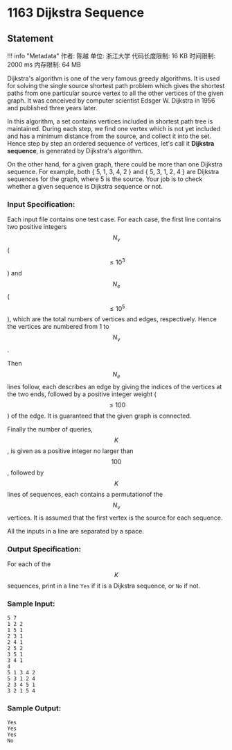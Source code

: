 
# 1163 Dijkstra Sequence

## Statement

!!! info "Metadata"
    作者: 陈越
    单位: 浙江大学
    代码长度限制: 16 KB
    时间限制: 2000 ms
    内存限制: 64 MB

Dijkstra's algorithm is one of the very famous greedy algorithms.
It is used for solving the single source shortest path problem which gives the shortest paths from one particular source vertex to all the other vertices of the given graph.  It was conceived by computer scientist Edsger W. Dijkstra in 1956 and published three years later.

In this algorithm, a set contains vertices included in shortest path tree is maintained.  During each step, we find one vertex which is not yet included and has a minimum distance from the source, and collect it into the set.  Hence step by step an ordered sequence of vertices, let's call it **Dijkstra sequence**, is generated by Dijkstra's algorithm.

On the other hand, for a given graph, there could be more than one Dijkstra sequence.  For example, both { 5, 1, 3, 4, 2 } and { 5, 3, 1, 2, 4 } are Dijkstra sequences for the graph, where 5 is the source.  Your job is to check whether a given sequence is Dijkstra sequence or not.

### Input Specification:

Each input file contains one test case. For each case, the first line contains two positive integers $$N_v$$ ($$\le 10^3$$) and $$N_e$$ ($$\le 10^5$$), which are the total numbers of vertices and edges, respectively.  Hence the vertices are numbered from 1 to $$N_v$$.

Then $$N_e$$ lines follow, each describes an edge by giving the indices of the vertices at the two ends, followed by a positive integer weight ($$\le 100$$) of the edge.  It is guaranteed that the given graph is connected.

Finally the number of queries, $$K$$, is given as a positive integer no larger than $$100$$, followed by $$K$$ lines of sequences, each contains a permutationof the $$N_v$$ vertices.  It is assumed that the first vertex is the source for each sequence.

All the inputs in a line are separated by a space.

### Output Specification:

For each of the $$K$$ sequences, print in a line `Yes` if it is a Dijkstra sequence, or `No` if not.

### Sample Input:
```plaintext
5 7
1 2 2
1 5 1
2 3 1
2 4 1
2 5 2
3 5 1
3 4 1
4
5 1 3 4 2
5 3 1 2 4
2 3 4 5 1
3 2 1 5 4

```

### Sample Output:
```plaintext
Yes
Yes
Yes
No

```


